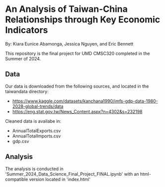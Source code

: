 # An Analysis of Taiwan-China Relationships through Key Economic Indicators
By: Kiara Eunice Abamonga, Jessica Nguyen, and Eric Bennett

This repository is the final project for UMD CMSC320 completed in the Summer of 2024.

## Data
Our data is downloaded from the following sources, and located in the taiwandata directory:
- https://www.kaggle.com/datasets/kanchana1990/imfs-gdp-data-1980-2028-global-trends/data
- https://eng.stat.gov.tw/News_Content.aspx?n=4302&s=232198

Cleaned data is availabe in:
- AnnualTotalExports.csv
- AnnualTotalImports.csv
- gdp.csv

## Analysis
The analysis is conducted in 'Summer_2024_Data_Science_Final_Project_FINAL.ipynb' with an html-compatible version located in 'index.html'
